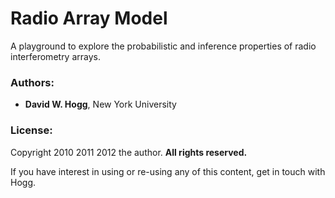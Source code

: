 # Radio Array Model

A playground to explore the probabilistic and inference properties of radio interferometry arrays.

### Authors: ###

* **David W. Hogg**, New York University

### License: ###

Copyright 2010 2011 2012 the author.  **All rights reserved.**

If you have interest in using or re-using any of this content, get in
touch with Hogg.
